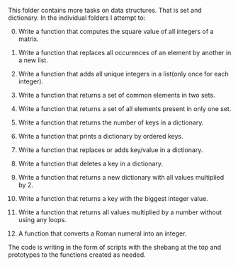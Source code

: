 This folder contains more tasks on data structures. That is set and dictionary.
In the individual folders I attempt to:

0. Write a function that computes the square value of all integers of a matrix.

1. Write a function that replaces all occurences of an element by another in a new list.

2. Write a function that adds all unique integers in a list(only once for each integer).

3. Write a function that returns a set of common elements in two sets.

4. Write a function that returns a set of all elements present in only one set.

5. Write a function that returns the number of keys in a dictionary.

6. Write a function that prints a dictionary by ordered keys.

7. Write a function that replaces or adds key/value in a dictionary.

8. Write a function that deletes a key in a dictionary.

9. Write a function that returns a new dictionary with all values multiplied by 2.

10. Write a function that returns a key with the biggest integer value.

11. Write a function that returns all values multiplied by a number without using any loops.

12. A function that converts a Roman numeral into an integer.

The code is writing in the form of scripts with the shebang at the top and prototypes to the functions created as needed. 
